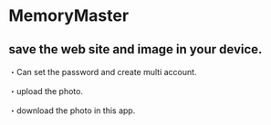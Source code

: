 # MemoryMaster

## save the web site and image in your device.

・Can set the password and create multi account.

・upload the photo.

・download the photo in this app.

